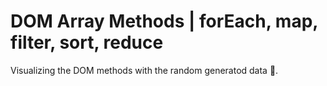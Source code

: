 # DOM Array Methods | forEach, map, filter, sort, reduce

Visualizing the DOM methods with the random generatod data 🚀.

